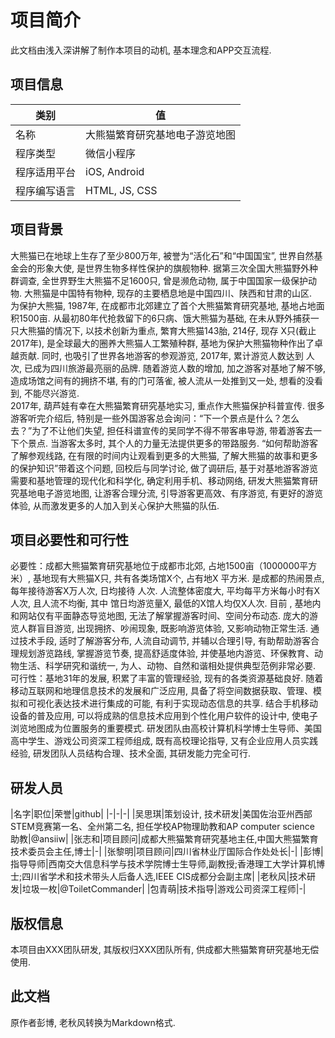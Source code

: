 # 项目简介
此文档由浅入深讲解了制作本项目的动机, 基本理念和APP交互流程.

## 项目信息

|类别|值|
|-|-|
|名称|大熊猫繁育研究基地电子游览地图|
|程序类型|微信小程序|
|程序适用平台|iOS, Android|
|程序编写语言|HTML, JS, CSS|

## 项目背景
大熊猫已在地球上生存了至少800万年, 被誉为“活化石”和“中国国宝”, 世界自然基金会的形象大使, 是世界生物多样性保护的旗舰物种. 据第三次全国大熊猫野外种群调查, 全世界野生大熊猫不足1600只, 曾是濒危动物, 属于中国国家一级保护动物. 大熊猫是中国特有物种, 现存的主要栖息地是中国四川、陕西和甘肃的山区.   
为保护大熊猫, 1987年, 在成都市北郊建立了首个大熊猫繁育研究基地, 基地占地面积1500亩. 从最初80年代抢救留下的6只病、饿大熊猫为基础, 在未从野外捕获一只大熊猫的情况下, 以技术创新为重点, 繁育大熊猫143胎, 214仔, 现存 X只(截止2017年), 是全球最大的圈养大熊猫人工繁殖种群, 基地为保护大熊猫物种作出了卓越贡献. 同时, 也吸引了世界各地游客的参观游览, 2017年, 累计游览人数达到     人次, 已成为四川旅游最亮丽的品牌. 随着游览人数的增加, 加之游客对基地了解不够, 造成场馆之间有的拥挤不堪, 有的门可落雀, 被人流从一处推到又一处, 想看的没看到, 不能尽兴游览.   
2017年, 葫芦娃有幸在大熊猫繁育研究基地实习, 重点作大熊猫保护科普宣传. 很多游客听完介绍后, 特别是一些外国游客总会询问：“下一个景点是什么？怎么去？”为了不让他们失望, 担任科谱宣传的吴同学不得不带客串导游, 带着游客去一下个景点. 当游客太多时, 其个人的力量无法提供更多的带路服务. “如何帮助游客了解参观线路, 在有限的时间内让观看到更多的大熊猫, 了解大熊猫的故事和更多的保护知识”带着这个问题, 回校后与同学讨论, 做了调研后, 基于对基地游客游览需要和基地管理的现代化和科学化, 确定利用手机、移动网络, 研发大熊猫繁育研究基地电子游览地图, 让游客合理分流, 引导游客更高效、有序游览, 有更好的游览体验, 从而激发更多的人加入到关心保护大熊猫的队伍.   

## 项目必要性和可行性
必要性：成都大熊猫繁育研究基地位于成都市北郊, 占地1500亩（1000000平方米）, 基地现有大熊猫X只, 共有各类场馆X个, 占有地X 平方米. 是成都的热闹景点, 每年接待游客X万人次, 日均接待     人次. 人流整体密度大, 平均每平方米每小时有X人次, 且人流不均衡, 其中   馆日均游览量X, 最低的X馆人均仅X人次. 目前 , 基地内和网站仅有平面静态导览地图, 无法了解掌握游客时间、空间分布动态. 庞大的游览人群盲目游览, 出现拥挤、吵闹现象, 既影响游览体验, 又影响动物正常生活. 通过技术手段, 适时了解游客分布, 人流自动调节, 并辅以合理引导, 有助帮助游客合理规划游览路线, 掌握游览节奏, 提高舒适度体验, 并使基地内游览、环保教育、动物生活、科学研究和谐统一, 为人、动物、自然和谐相处提供典型范例非常必要. 
可行性：基地31年的发展, 积累了丰富的管理经验, 现有的各类资源基础良好. 随着移动互联网和地理信息技术的发展和广泛应用, 具备了将空间数据获取、管理、模拟和可视化表达技术进行集成的可能, 有利于实现动态信息的共享. 结合手机移动设备的普及应用, 可以将成熟的信息技术应用到个性化用户软件的设计中, 使电子浏览地图成为位置服务的重要模式. 研发团队由高校计算机科学博士生导师、美国高中学生、游戏公司资深工程师组成, 既有高校理论指导, 又有企业应用人员实践经验, 研发团队人员结构合理、技术全面, 其研发能力完全可行. 

## 研发人员

|名字|职位|荣誉|github|
|-|-|-|
|吴思琪|策划设计, 技术研发|美国佐治亚州西部STEM竞赛第一名、全州第二名, 担任学校AP物理助教和AP computer science 助教|@ansiiw|
|张志和|项目顾问|成都大熊猫繁育研究基地主任,中国大熊猫繁育技术委员会主任,博士|-|
|张黎明|项目顾问|四川省林业厅国际合作处处长|-|
|彭博|指导导师|西南交大信息科学与技术学院博士生导师,副教授;香港理工大学计算机博士;四川省学术和技术带头人后备人选,IEEE CIS成都分会副主席|
|老秋风|技术研发|垃圾一枚|@ToiletCommander|
|包青萌|技术指导|游戏公司资深工程师|-|

## 版权信息
本项目由XXX团队研发, 其版权归XXX团队所有, 供成都大熊猫繁育研究基地无偿使用.

## 此文档
原作者彭博, 老秋风转换为Markdown格式.
